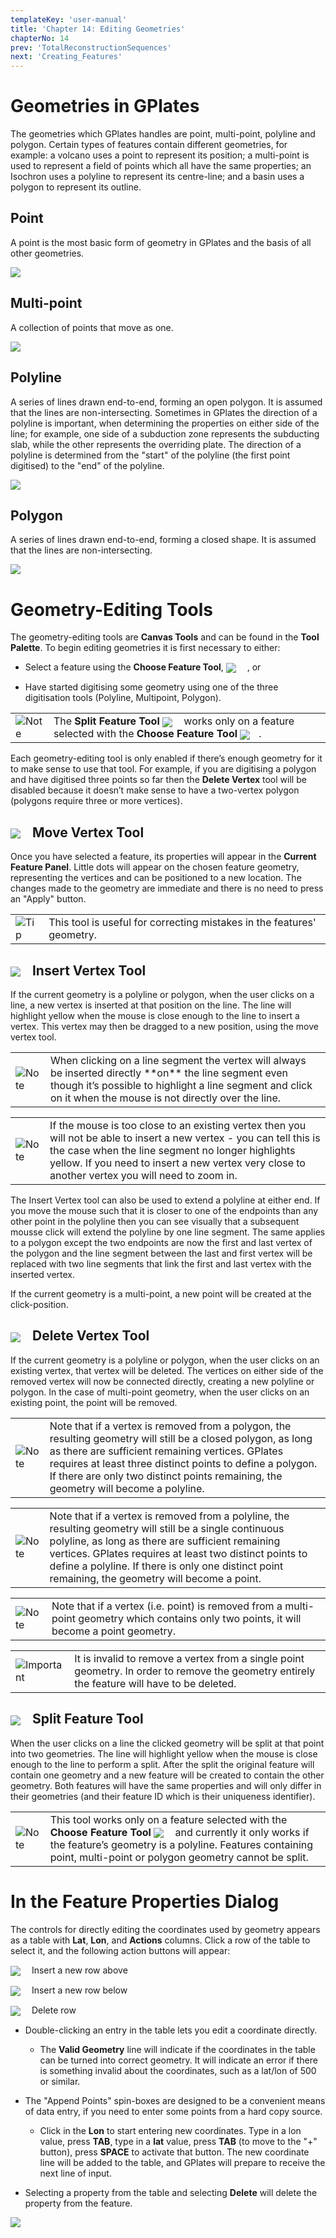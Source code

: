 ```yaml
---
templateKey: 'user-manual'
title: 'Chapter 14: Editing Geometries'
chapterNo: 14
prev: 'TotalReconstructionSequences'
next: 'Creating_Features'
---
```


Geometries in GPlates
=====================

The geometries which GPlates handles are point, multi-point, polyline and polygon. Certain types of features contain different geometries, for example: a volcano uses a point to represent its position; a multi-point is used to represent a field of points which all have the same properties; an Isochron uses a polyline to represent its centre-line; and a basin uses a polygon to represent its outline.

Point
-----

A point is the most basic form of geometry in GPlates and the basis of all other geometries.

![](./images/Point.svg.png)

Multi-point
-----------

A collection of points that move as one.

![](./images/MultiPoint.svg.png)

Polyline
--------

A series of lines drawn end-to-end, forming an open polygon. It is assumed that the lines are non-intersecting. Sometimes in GPlates the direction of a polyline is important, when determining the properties on either side of the line; for example, one side of a subduction zone represents the subducting slab, while the other represents the overriding plate. The direction of a polyline is determined from the "start" of the polyline (the first point digitised) to the "end" of the polyline.

![](./images/Polyline.svg.png)

Polygon
-------

A series of lines drawn end-to-end, forming a closed shape. It is assumed that the lines are non-intersecting.

![](./images/polygon.svg.png)

Geometry-Editing Tools
======================

The geometry-editing tools are **Canvas Tools** and can be found in the **Tool Palette**. To begin editing geometries it is first necessary to either:

-   Select a feature using the **Choose Feature Tool**, <span style="display:inline-block; width:30px; vertical-align:middle;"><img src="icons/africa_highlight_clicked_35.png" /> </span> , or

-   Have started digitising some geometry using one of the three digitisation tools (Polyline, Multipoint, Polygon).

<table class ="note">
   <tbody>
      <tr>
         <td class="icon">
            <img src="./images/icons/note.png" alt="Note">
         </td>
         <td class="content" >The <b>Split Feature Tool</b> <span style="display:inline-block; width:30px; vertical-align:middle;"><img src="icons/split_geometry_35.png" /> </span> works only on a feature selected with the <b>Choose Feature Tool</b> <span style="display:inline-block; width:30px; vertical-align:middle;"><img src="icons/africa_highlight_clicked_35.png" /> </span>.</td>
      </tr>
   </tbody>
</table>

Each geometry-editing tool is only enabled if there’s enough geometry for it to make sense to use that tool. For example, if you are digitising a polygon and have digitised three points so far then the **Delete Vertex** tool will be disabled because it doesn’t make sense to have a two-vertex polygon (polygons require three or more vertices).

<span style="display:inline-block; width:30px; vertical-align:middle;"><img src="icons/move_vertex_35.png" /> </span> Move Vertex Tool
----------------------------------------------

Once you have selected a feature, its properties will appear in the **Current Feature Panel**. Little dots will appear on the chosen feature geometry, representing the vertices and can be positioned to a new location. The changes made to the geometry are immediate and there is no need to press an "Apply" button.

<table class ="tip">
   <tbody>
      <tr>
         <td class="icon">
            <img src="./images/icons/tip.png" alt="Tip">
         </td>
         <td class="content" >This tool is useful for correcting mistakes in the features' geometry.</td>
      </tr>
   </tbody>
</table>

<span style="display:inline-block; width:30px; vertical-align:middle;"><img src="icons/insert_vertex_35.png" /> </span> Insert Vertex Tool
--------------------------------------------------

If the current geometry is a polyline or polygon, when the user clicks on a line, a new vertex is inserted at that position on the line. The line will highlight yellow when the mouse is close enough to the line to insert a vertex. This vertex may then be dragged to a new position, using the move vertex tool.

<table class ="note">
   <tbody>
      <tr>
         <td class="icon">
            <img src="./images/icons/note.png" alt="Note">
         </td>
         <td class="content" >When clicking on a line segment the vertex will always be inserted directly **on** the line segment even though it’s possible to highlight a line segment and click on it when the mouse is not directly over the line.</td>
      </tr>
   </tbody>
</table>

<table class ="note">
   <tbody>
      <tr>
         <td class="icon">
            <img src="./images/icons/note.png" alt="Note">
         </td>
         <td class="content" >If the mouse is too close to an existing vertex then you will not be able to insert a new vertex - you can tell this is the case when the line segment no longer highlights yellow. If you need to insert a new vertex very close to another vertex you will need to zoom in.</td>
      </tr>
   </tbody>
</table>

The Insert Vertex tool can also be used to extend a polyline at either end. If you move the mouse such that it is closer to one of the endpoints than any other point in the polyline then you can see visually that a subsequent mousse click will extend the polyline by one line segment. The same applies to a polygon except the two endpoints are now the first and last vertex of the polygon and the line segment between the last and first vertex will be replaced with two line segments that link the first and last vertex with the inserted vertex.

If the current geometry is a multi-point, a new point will be created at the click-position.

<span style="display:inline-block; width:30px; vertical-align:middle;"><img src="icons/delete_vertex_35.png" /> </span> Delete Vertex Tool
--------------------------------------------------

If the current geometry is a polyline or polygon, when the user clicks on an existing vertex, that vertex will be deleted. The vertices on either side of the removed vertex will now be connected directly, creating a new polyline or polygon. In the case of multi-point geometry, when the user clicks on an existing point, the point will be removed.

<table class ="note">
   <tbody>
      <tr>
         <td class="icon">
            <img src="./images/icons/note.png" alt="Note">
         </td>
         <td class="content" >Note that if a vertex is removed from a polygon, the resulting geometry will still be a closed polygon, as long as there are sufficient remaining vertices. GPlates requires at least three distinct points to define a polygon. If there are only two distinct points remaining, the geometry will become a polyline.</td>
      </tr>
   </tbody>
</table>

<table class ="note">
   <tbody>
      <tr>
         <td class="icon">
            <img src="./images/icons/note.png" alt="Note">
         </td>
         <td class="content" >Note that if a vertex is removed from a polyline, the resulting geometry will still be a single continuous polyline, as long as there are sufficient remaining vertices. GPlates requires at least two distinct points to define a polyline. If there is only one distinct point remaining, the geometry will become a point.</td>
      </tr>
   </tbody>
</table>

<table class ="note">
   <tbody>
      <tr>
         <td class="icon">
            <img src="./images/icons/note.png" alt="Note">
         </td>
         <td class="content" >Note that if a vertex (i.e. point) is removed from a multi-point geometry which contains only two points, it will become a point geometry.</td>
      </tr>
   </tbody>
</table>

<table class ="important">
   <tbody>
      <tr>
         <td class="icon">
            <img src="./images/icons/important.png" alt="Important">
         </td>
         <td class="content" >It is invalid to remove a vertex from a single point geometry. In order to remove the geometry entirely the feature will have to be deleted.</td>
      </tr>
   </tbody>
</table>

<span style="display:inline-block; width:30px; vertical-align:middle;"><img src="icons/split_geometry_35.png" /> </span> Split Feature Tool
---------------------------------------------------

When the user clicks on a line the clicked geometry will be split at that point into two geometries. The line will highlight yellow when the mouse is close enough to the line to perform a split. After the split the original feature will contain one geometry and a new feature will be created to contain the other geometry. Both features will have the same properties and will only differ in their geometries (and their feature ID which is their uniqueness identifier).

<table class ="note">
   <tbody>
      <tr>
         <td class="icon">
            <img src="./images/icons/note.png" alt="Note">
         </td>
         <td class="content" >This tool works only on a feature selected with the <b>Choose Feature Tool</b> <span style="display:inline-block; width:30px; vertical-align:middle;"><img src="icons/africa_highlight_clicked_35.png" /> </span> and currently it only works if the feature’s geometry is a polyline. Features containing point, multi-point or polygon geometry cannot be split.</td>
      </tr>
   </tbody>
</table>

In the Feature Properties Dialog
================================

The controls for directly editing the coordinates used by geometry appears as a table with **Lat**, **Lon**, and **Actions** columns. Click a row of the table to select it, and the following action buttons will appear:

<span style="display:inline-block; width:30px; vertical-align:middle;"><img src="icons/InsertAbove.png" /> </span> Insert a new row above

<span style="display:inline-block; width:30px; vertical-align:middle;"><img src="icons/InsertBelow.png" /> </span> Insert a new row below

<span style="display:inline-block; width:30px; vertical-align:middle;"><img src="icons/delete_row.png" /> </span> Delete row

-   Double-clicking an entry in the table lets you edit a coordinate directly.

    -   The **Valid Geometry** line will indicate if the coordinates in the table can be turned into correct geometry. It will indicate an error if there is something invalid about the coordinates, such as a lat/lon of 500 or similar.

-   The "Append Points" spin-boxes are designed to be a convenient means of data entry, if you need to enter some points from a hard copy source.

    -   Click in the **Lon** to start entering new coordinates. Type in a lon value, press **TAB**, type in a **lat** value, press **TAB** (to move to the "+" button), press **SPACE** to activate that button. The new coordinate line will be added to the table, and GPlates will prepare to receive the next line of input.

-   Selecting a property from the table and selecting **Delete** will delete the property from the feature.

![](screenshots/FeatureProperties-Edit-4.png)


